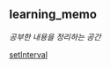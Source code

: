 ## learning_memo

*공부한 내용을 정리하는 공간*

[setInterval](https://github.com/hamelln/learning_memo/blob/main/setInterval.md)
